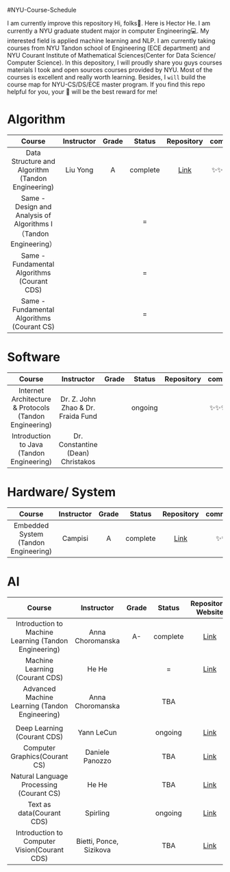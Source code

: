 #NYU-Course-Schedule

 I am currently improve this repository
 Hi, folks👋. Here is Hector He. I am currently a NYU graduate student major in computer Engineering💻. My interested field is applied machine learning and NLP.
 I am currently taking courses from NYU Tandon school of Engineering (ECE department) and NYU Courant Institute of Mathematical Sciences(Center for Data Science/ Computer Science).
 In this depository, I will proudly share you guys courses materials I took and open sources courses provided by NYU. Most of the courses is excellent and really worth learning.
 Besides, I `will` build the course map for NYU-CS/DS/ECE master program. 
 If you find this repo helpful for you, your 🌟 will be the best reward for me!

# Algorithm

|                  Course                  | Instructor | Grade |  Status  |                Repository                | comment |
| :--------------------------------------: | :--------: | :---: | :------: | :--------------------------------------: | :-----: |
| Data Structure and Algorithm (Tandon Engineering) |  Liu Yong  |   A   | complete | [Link](https://github.com/HectorHHZ/DSA) |  ✨✨✨✨✨  |
| Same - Design and Analysis of Algorithms I（Tandon Engineering） |            |       |    =     |                                          |         |
| Same - Fundamental Algorithms (Courant CDS) |            |       |    =     |                                          |         |
| Same - Fundamental Algorithms (Courant CS) |            |       |    =     |                                          |         |



# Software

|                  Course                  |             Instructor              | Grade | Status  | Repository | comment |
| :--------------------------------------: | :---------------------------------: | :---: | :-----: | :--------: | :-----: |
| Internet Architecture & Protocols (Tandon Engineering) | Dr. Z. John Zhao &  Dr. Fraida Fund |       | ongoing |            |  ✨✨✨✨✨  |
| Introduction to Java (Tandon Engineering) |  Dr. Constantine (Dean) Christakos  |       |         |            |         |



# Hardware/ System

|                Course                | Instructor | Grade |  Status  |                Repository                | comment |
| :----------------------------------: | :--------: | :---: | :------: | :--------------------------------------: | :-----: |
| Embedded System (Tandon Engineering) |  Campisi   |   A   | complete | [Link](https://github.com/HectorHHZ/RTES_embedded_Challenge) |   ✨✨    |



# AI

|                  Course                  |       Instructor        | Grade |  Status  |           Repository/ Website            | comment |
| :--------------------------------------: | :---------------------: | :---: | :------: | :--------------------------------------: | :-----: |
| Introduction to Machine Learning (Tandon Engineering) |    Anna Choromanska     |  A-   | complete | [Link](https://github.com/HectorHHZ/Intro-to-ML) |  ✨✨✨✨   |
|      Machine Learning (Courant CDS)      |          He He          |       |    =     | [Link](https://nyu-ds1003.github.io/spring2021/#home) |  ✨✨✨✨✨  |
| Advanced Machine Learning (Tandon Engineering) |    Anna Choromanska     |       |   TBA    |                                          |  ✨✨✨✨✨  |
|                                          |                         |       |          |                                          |         |
|       Deep Learning (Courant CDS)        |       Yann LeCun        |       | ongoing  | [Link](https://cds.nyu.edu/deep-learning/) |  ✨✨✨✨✨  |
|      Computer Graphics(Courant CS)       |     Daniele Panozzo     |       |   TBA    | [Link](https://github.com/danielepanozzo/cg) |         |
| Natural Language Processing (Courant CS) |          He He          |       |   TBA    | [Link](https://hhexiy.github.io/nlp/2021/schedule.html) |         |
|        Text as data(Courant CDS)         |        Spirling         |       |   ongoing    | [Link](https://github.com/ArthurSpirling/text-as-data-class-spring2021) |         |
| Introduction to Computer Vision(Courant CDS) | Bietti, Ponce, Sizikova |       |   TBA    | [Link](https://mtrager.github.io/introCV-fall2019/) |         |





